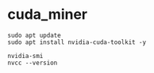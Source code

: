 # cuda_miner


```
sudo apt update
sudo apt install nvidia-cuda-toolkit -y
```
```
nvidia-smi
nvcc --version
```